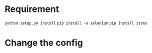 # Requirement
`python setup.py install`
`pip install -U selenium`
`pip install jsons`

# Change the config 
